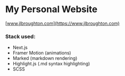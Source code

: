 # My Personal Website

[www.jlbroughton.com](https://www.jlbroughton.com)

### Stack used:
<ul>
  <li>Next.js</li>
  <li>Framer Motion (animations)</li>
  <li>Marked (markdown rendering)</li>
  <li>Highlight.js (.md syntax highlighting)</li>
  <li>SCSS</li>
</ul>